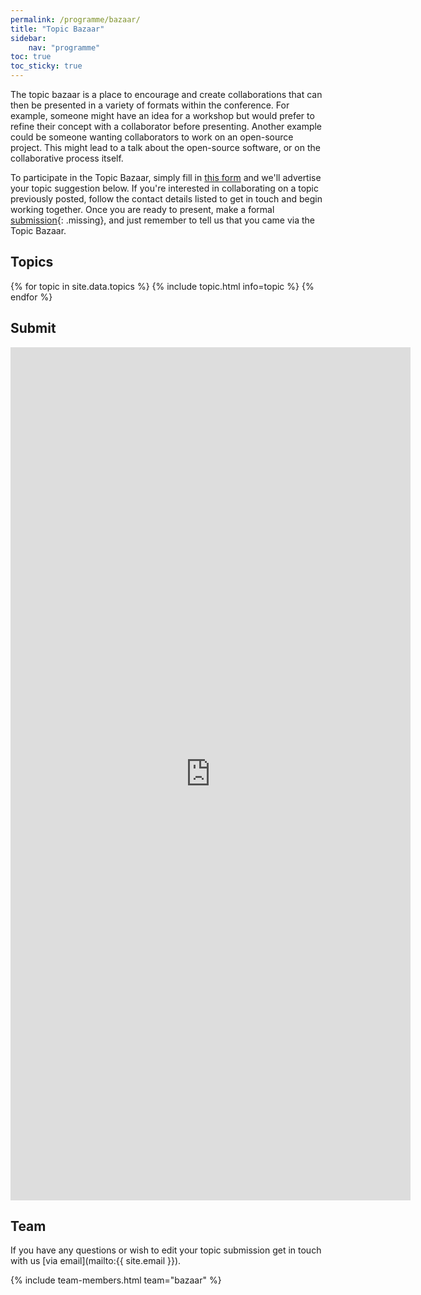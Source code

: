 ```yaml
---
permalink: /programme/bazaar/
title: "Topic Bazaar"
sidebar:
    nav: "programme"
toc: true
toc_sticky: true
---
```


The topic bazaar is a place to encourage and create collaborations that can then be presented in a variety of formats within the conference. 
For example, someone might have an idea for a workshop but would prefer to refine their concept with a collaborator before presenting.
Another example could be someone wanting collaborators to work on an open-source project. This might lead to a talk about the open-source software, or on the collaborative process itself.

 
To participate in the Topic Bazaar, simply fill in [this form](#submit) and we'll advertise your topic suggestion below.
If you're interested in collaborating on a topic previously posted, follow the contact details listed to get in touch and begin working together.
Once you are ready to present, make a formal [submission](){: .missing}, and just remember to tell us that you came via the Topic Bazaar.

## Topics

<div style="display: flex; flex-wrap: wrap;">
  {% for topic in site.data.topics %}
  {% include topic.html info=topic %}
  {% endfor %}
</div>

## Submit

<iframe src="https://docs.google.com/forms/d/e/1FAIpQLSeUU4gixJC7RWeOR7CeeK2GnFkKan9Q4qcCg8sN5yMEfWpukw/viewform?embedded=true" width="640" height="1365" frameborder="0" marginheight="0" marginwidth="0">Loading…</iframe>

## Team

If you have any questions or wish to edit your topic submission get in touch with us [via email](mailto:{{ site.email }}).

{% include team-members.html team="bazaar" %}
